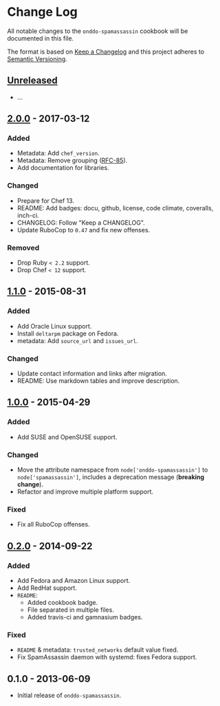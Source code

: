 # Change Log
All notable changes to the `onddo-spamassassin` cookbook will be documented in this file.

The format is based on [Keep a Changelog](http://keepachangelog.com/) and this project adheres to [Semantic Versioning](http://semver.org/).

## [Unreleased]
- ...

## [2.0.0] - 2017-03-12
### Added
- Metadata: Add `chef_version`.
- Metadata: Remove grouping ([RFC-85](https://github.com/chef/chef-rfc/blob/8d47f1d0afa5a2313ed2010e0eda318edc28ba47/rfc085-remove-unused-metadata.md)).
- Add documentation for libraries.

### Changed
- Prepare for Chef 13.
- README: Add badges: docu, github, license, code climate, coveralls, inch-ci.
- CHANGELOG: Follow "Keep a CHANGELOG".
- Update RuboCop to `0.47` and fix new offenses.

### Removed
- Drop Ruby `< 2.2` support.
- Drop Chef `< 12` support.

## [1.1.0] - 2015-08-31
### Added
- Add Oracle Linux support.
- Install `deltarpm` package on Fedora.
- metadata: Add `source_url` and `issues_url`.

### Changed
- Update contact information and links after migration.
- README: Use markdown tables and improve description.

## [1.0.0] - 2015-04-29
### Added
- Add SUSE and OpenSUSE support.

### Changed
- Move the attribute namespace from `node['onddo-spamassassin']` to `node['spamassassin']`, includes a deprecation message  (**breaking change**).
- Refactor and improve multiple platform support.

### Fixed
- Fix all RuboCop offenses.

## [0.2.0] - 2014-09-22
### Added
- Add Fedora and Amazon Linux support.
- Add RedHat support.
- `README`:
  - Added cookbook badge.
  - File separated in multiple files.
  - Added travis-ci and gamnasium badges.

### Fixed
- `README` & metadata: `trusted_networks` default value fixed.
- Fix SpamAssassin daemon with systemd: fixes Fedora support.

## 0.1.0 - 2013-06-09
- Initial release of `onddo-spamassassin`.

[Unreleased]: https://github.com/zuazo/spamassassin-cookbook/compare/2.0.0...HEAD
[2.0.0]: https://github.com/zuazo/spamassassin-cookbook/compare/1.1.0...2.0.0
[1.1.0]: https://github.com/zuazo/spamassassin-cookbook/compare/1.0.0...1.1.0
[1.0.0]: https://github.com/zuazo/spamassassin-cookbook/compare/0.2.0...1.0.0
[0.2.0]: https://github.com/zuazo/spamassassin-cookbook/compare/0.1.0...0.2.0
